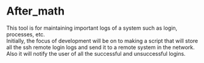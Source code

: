 # After_math
This tool is for maintaining important logs of a system such as login, processes, etc.<br/>
Initially, the focus of development will be on to making a script that will store all the ssh remote login logs and send it to a remote system in the network. Also it will notify the user of all the successful and unsuccessful logins.<br/>
